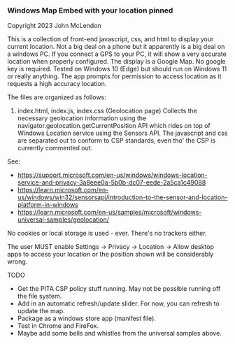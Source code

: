 ### Windows Map Embed with your location pinned
Copyright 2023 John McLendon

This is a collection of front-end javascript, css, and html to display your current location.
Not a big deal on a phone but it apparently is a big deal on a windows PC.
If you connect a GPS to your PC, it will show a very accurate location when properly configured.
The display is a Google Map. No google key is required. Tested on Windows 10 (Edge) but should run on Windows 11 or really anything.
The app prompts for permission to access location as it requests a high accuracy location.

The files are organized as follows:

1. index.html, index.js, index.css (Geolocation page)
Collects the necessary geolocation information using the navigator.geolocation.getCurrentPosition API
which rides on top of Windows Location service using the Sensors API. The javascript and css are 
separated out to conform to CSP standards, even tho' the CSP is currently commented out.

See:
- https://support.microsoft.com/en-us/windows/windows-location-service-and-privacy-3a8eee0a-5b0b-dc07-eede-2a5ca1c49088
- https://learn.microsoft.com/en-us/windows/win32/sensorsapi/introduction-to-the-sensor-and-location-platform-in-windows
- https://learn.microsoft.com/en-us/samples/microsoft/windows-universal-samples/geolocation/

No cookies or local storage is used - ever. There's no trackers either.

The user MUST enable Settings -> Privacy -> Location -> Allow desktop apps to access your location
or the position shown will be considerably wrong.


TODO 
- Get the PITA CSP policy stuff running. May not be possible running off the file system.
- Add in an automatic refresh/update slider. For now, you can refresh to update the map.
- Package as a windows store app (manifest file).
- Test in Chrome and FireFox.
- Maybe add some bells and whistles from the universal samples above.
